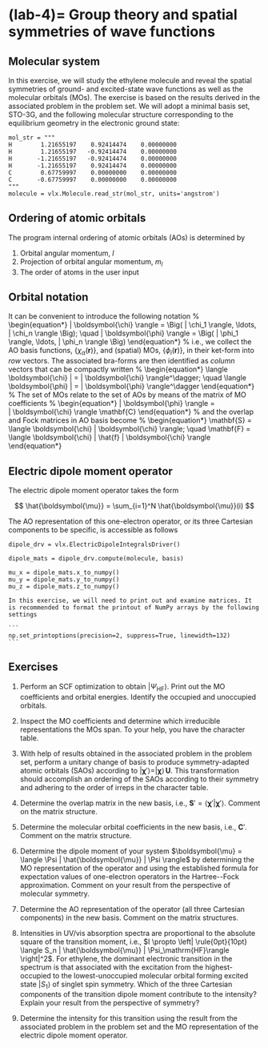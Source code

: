 (lab-4)=
Group theory and spatial symmetries of wave functions
=====================================================

Molecular system
----------------
In this exercise, we will study the ethylene molecule and reveal the spatial symmetries of ground- and excited-state wave functions as well as the molecular orbitals (MOs). The exercise is based on the results derived in the associated problem in the problem set. We will adopt a minimal basis set, STO-3G, and the following molecular structure corresponding to the equilibrium geometry in the electronic ground state:

```
mol_str = """
H        1.21655197    0.92414474    0.00000000
H        1.21655197   -0.92414474    0.00000000
H       -1.21655197   -0.92414474    0.00000000
H       -1.21655197    0.92414474    0.00000000
C        0.67759997    0.00000000    0.00000000
C       -0.67759997    0.00000000    0.00000000
"""
molecule = vlx.Molecule.read_str(mol_str, units='angstrom')
```

Ordering of atomic orbitals
---------------------------
The program internal ordering of atomic orbitals (AOs) is determined by

1. Orbital angular momentum, $l$
2. Projection of orbital angular momentum, $m_l$
3. The order of atoms in the user input

Orbital notation
----------------
It can be convenient to introduce the following notation
%
\begin{equation*}
    | \boldsymbol{\chi} \rangle = 
    \Big(
    | \chi_1 \rangle, \ldots, | \chi_n \rangle
    \Big); \quad
    | \boldsymbol{\phi} \rangle = 
    \Big(
    | \phi_1 \rangle, \ldots, | \phi_n \rangle
    \Big)
\end{equation*}
%
i.e., we collect the AO basis functions, $\{\chi_\alpha(\mathbf{r})\}$, and (spatial) MOs, $\{\phi_i(\mathbf{r})\}$, in their ket-form into *row* vectors. The associated bra-forms are then identified as *column* vectors that can be compactly written
%
\begin{equation*}
    \langle \boldsymbol{\chi} | = | \boldsymbol{\chi} \rangle^\dagger; \quad
     \langle \boldsymbol{\phi} | = | \boldsymbol{\phi} \rangle^\dagger
\end{equation*}
%
The set of MOs relate to the set of AOs by means of the matrix of MO coefficients
%
\begin{equation*}
     | \boldsymbol{\phi} \rangle =  
     | \boldsymbol{\chi} \rangle \mathbf{C}
\end{equation*}
%
and the overlap and Fock matrices in AO basis become
%
\begin{equation*}
     \mathbf{S} = \langle \boldsymbol{\chi} | \boldsymbol{\chi} \rangle; \quad
     \mathbf{F} = \langle \boldsymbol{\chi} | \hat{f} | \boldsymbol{\chi} \rangle
\end{equation*}

Electric dipole moment operator
-------------------------------
The electric dipole moment operator takes the form

$$
\hat{\boldsymbol{\mu}} = \sum_{i=1}^N \hat{\boldsymbol{\mu}}(i)
$$

The AO representation of this one-electron operator, or its three Cartesian components to be specific, is accessible as follows
```
dipole_drv = vlx.ElectricDipoleIntegralsDriver()

dipole_mats = dipole_drv.compute(molecule, basis)

mu_x = dipole_mats.x_to_numpy()
mu_y = dipole_mats.y_to_numpy()
mu_z = dipole_mats.z_to_numpy()
```

````{note}
In this exercise, we will need to print out and examine matrices. It is recommended to format the printout of NumPy arrays by the following settings

```
np.set_printoptions(precision=2, suppress=True, linewidth=132)
```
````

Exercises
---------

1. Perform an SCF optimization to obtain $|\Psi_\mathrm{HF}\rangle$. Print out the MO coefficients and orbital energies. Identify the occupied and unoccupied orbitals.

2. Inspect the MO coefficients and determine which irreducible representations the MOs span. To your help, you have the character table.

3. With help of results obtained in the associated problem in the problem set, perform a unitary change of basis to produce symmetry-adapted atomic orbitals (SAOs) according to $| \boldsymbol{\chi}' \rangle = | \boldsymbol{\chi} \rangle  \, \mathbf{U}$. This transformation should accomplish an ordering of the SAOs according to their symmetry and adhering to the order of irreps in the character table.

4. Determine the overlap matrix in the new basis, i.e., $\mathbf{S}' = \langle \boldsymbol{\chi}' | \boldsymbol{\chi}' \rangle$. Comment on the matrix structure.

5. Determine the molecular orbital coefficients in the new basis, i.e., $\mathbf{C}'$. Comment on the matrix structure.

6. Determine the dipole moment of your system $\boldsymbol{\mu} = \langle \Psi | \hat{\boldsymbol{\mu}} | \Psi \rangle$ by determining the MO representation of the operator and using the established formula for expectation values of one-electron operators in the Hartree--Fock approximation. Comment on your result from the perspective of molecular symmetry.

7. Determine the AO representation of the operator (all three Cartesian components) in the new basis. Comment on the matrix structures.

8. Intensities in UV/vis absorption spectra are proportional to the absolute square of the transition moment, i.e., $I \propto \left| \rule{0pt}{10pt}
\langle S_n | \hat{\boldsymbol{\mu}} | \Psi_\mathrm{HF}\rangle
\right|^2$. For ethylene, the dominant electronic transition in the spectrum is that associated with the excitation from the highest-occupied to the lowest-unoccupied molecular orbital forming excited state $|S_1\rangle$ of singlet spin symmetry. Which of the three Cartesian components of the transition dipole moment contribute to the intensity? Explain your result from the perspective of symmetry?

9. Determine the intensity for this transition using the result from the associated problem in the problem set and the MO representation of the electric dipole moment operator.
